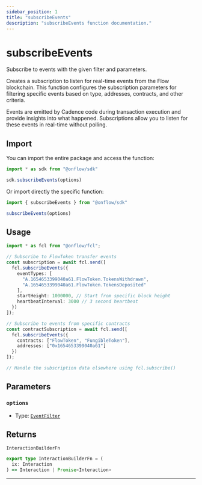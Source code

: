 ```yaml
---
sidebar_position: 1
title: "subscribeEvents"
description: "subscribeEvents function documentation."
---
```


<!-- THIS DOCUMENT IS AUTO-GENERATED FROM [onflow/sdk/src/build/build-subscribe-events.ts](https://github.com/onflow/fcl-js/tree/master/packages/sdk/src/build/build-subscribe-events.ts). DO NOT EDIT MANUALLY -->

# subscribeEvents

Subscribe to events with the given filter and parameters.

Creates a subscription to listen for real-time events from the Flow blockchain. This function configures
the subscription parameters for filtering specific events based on type, addresses, contracts, and other criteria.

Events are emitted by Cadence code during transaction execution and provide insights into what happened.
Subscriptions allow you to listen for these events in real-time without polling.

## Import

You can import the entire package and access the function:

```typescript
import * as sdk from "@onflow/sdk"

sdk.subscribeEvents(options)
```

Or import directly the specific function:

```typescript
import { subscribeEvents } from "@onflow/sdk"

subscribeEvents(options)
```

## Usage

```typescript
import * as fcl from "@onflow/fcl";

// Subscribe to FlowToken transfer events
const subscription = await fcl.send([
  fcl.subscribeEvents({
    eventTypes: [
      "A.1654653399040a61.FlowToken.TokensWithdrawn",
      "A.1654653399040a61.FlowToken.TokensDeposited"
    ],
    startHeight: 1000000, // Start from specific block height
    heartbeatInterval: 3000 // 3 second heartbeat
  })
]);

// Subscribe to events from specific contracts
const contractSubscription = await fcl.send([
  fcl.subscribeEvents({
    contracts: ["FlowToken", "FungibleToken"],
    addresses: ["0x1654653399040a61"]
  })
]);

// Handle the subscription data elsewhere using fcl.subscribe()
```

## Parameters

### `options` 

- Type: [`EventFilter`](../types#eventfilter)



## Returns

`InteractionBuilderFn`

```typescript
export type InteractionBuilderFn = (
  ix: Interaction
) => Interaction | Promise<Interaction>
```

---